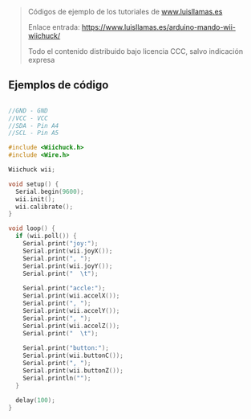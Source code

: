 > Códigos de ejemplo de los tutoriales de www.luisllamas.es
>
> Enlace entrada: https://www.luisllamas.es/arduino-mando-wii-wiichuck/
>
> Todo el contenido distribuido bajo licencia CCC, salvo indicación expresa


## Ejemplos de código
```cpp
//GND - GND
//VCC - VCC
//SDA - Pin A4
//SCL - Pin A5

#include <Wiichuck.h>
#include <Wire.h>

Wiichuck wii;

void setup() {
  Serial.begin(9600);
  wii.init(); 
  wii.calibrate();
}

void loop() {
  if (wii.poll()) {
    Serial.print("joy:");
    Serial.print(wii.joyX());
    Serial.print(", ");
    Serial.print(wii.joyY());
    Serial.print("  \t");
    
    Serial.print("accle:");
    Serial.print(wii.accelX());
    Serial.print(", ");
    Serial.print(wii.accelY());
    Serial.print(", ");
    Serial.print(wii.accelZ());
    Serial.print("  \t");
    
    Serial.print("button:");
    Serial.print(wii.buttonC());
    Serial.print(", ");
    Serial.print(wii.buttonZ());
    Serial.println("");
  }
  
  delay(100);
}
```


